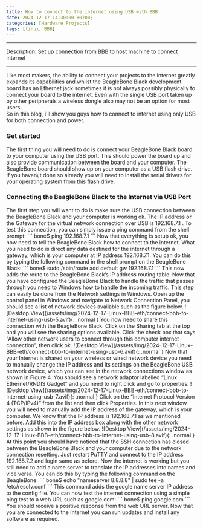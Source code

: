 ```yaml
---
title: How to connect to the internet using USB with BBB
date: 2024-12-17 14:30:00 +0700;
categories: [Hardware Projects]
tags: [linux, BBB]    
---
```


---
Description: Set up connection from BBB to host machine to connect internet

---
Like most makers, the ability to connect your projects to the internet greatly expands its capabilities and whilst the BeagleBone Black development board has an Ethernet jack sometimes it is not always possibly physically to connect your board to the internet. Even with the single USB port taken up by other peripherals a wireless dongle also may not be an option for most users.  
So in this blog, i\'ll show you guys how to connect to internet using only USB for both connection and power.  
<h3 id="Get started" style="font-weight: bold;">Get started</h3>
The first thing you will need to do is connect your BeagleBone Black board to your computer using the USB port. This should power the board up and also provide communication between the board and your computer. The BeagleBone board should show up on your computer as a USB flash drive. If you haven\'t done so already you will need to install the serial drivers for your operating system from this flash drive.
<h3 id="Connecting the BeagleBone Black to the Internet via USB Port" style="font-weight: bold;">Connecting the BeagleBone Black to the Internet via USB Port</h3>
The first step you will want to do is make sure the USB connection between the BeagleBone Black and your computer is working ok. The IP address or the Gateway for the virtual network connection over USB is 192.168.7.1 . To test this connection, you can simply issue a ping command from the shell prompt:
```
bone$ ping 192.168.7.1
```
Now that everything is setup ok, you now need to tell the BeagleBone Black how to connect to the internet. What you need to do is direct any data destined for the internet through a gateway, which is your computer at IP address 192.168.7.1. You can do this by typing the following command in the shell prompt on the BeagleBone Black:
```
bone$ sudo /sbin/route add default gw 192.168.7.1
```
This now adds the route to the BeagleBone Black’s IP address routing table. Now that you have configured the BeagleBone Black to handle the traffic that passes through you need to Windows how to handle the incoming traffic. This step can easily be done from the Network settings in Windows.  
Open up the control panel in Windows and navigate to Network Connection Panel, you should see a list of network devices available such as the figure below.
![Desktop View](/assets/img/2024-12-17-Linux-BBB-eth/connect-bbb-to-internet-using-usb-5.avif){: .normal }
You now need to share this connection with the BeagleBone Black. Click on the Sharing tab at the top and you will see the sharing options available. Click the check box that says “Allow other network users to connect through this computer internet connection”, then click ok.  
![Desktop View](/assets/img/2024-12-17-Linux-BBB-eth/connect-bbb-to-internet-using-usb-6.avif){: .normal }  
Now that your Internet is shared on your wireless or wired network device you need to manually change the IP address and its settings on the BeagleBone USB network device, which you can see in the network connections window as shown in Figure 4. You should see a network adaptor labelled “Linux Ethernet/RNDIS Gadget” and you need to right click and go to properties.  
![Desktop View](/assets/img/2024-12-17-Linux-BBB-eth/connect-bbb-to-internet-using-usb-7.avif){: .normal }    
Click on the “Internet Protocol Version 4 (TCP/IPv4)” from the list and then click Properties. In this next window you will need to manually add the IP address of the gateway, which is your computer. We know that the IP address is 192.168.7.1 as we mentioned before. Add this into the IP address box along with the other network settings as shown in the figure below.
![Desktop View](/assets/img/2024-12-17-Linux-BBB-eth/connect-bbb-to-internet-using-usb-8.avif){: .normal }
At this point you should have noticed that the SSH connection has closed between the BeagleBone Black and your computer due to the network connection resetting. Just restart PuTTY and connect to the IP address 192.168.7.2 and login same as before. Now the internet is working but you still need to add a name server to translate the IP addresses into names and vice versa. You can do this by typing the following command on the BeagleBone:
```
bone$ echo "nameserver 8.8.8.8" | sudo tee -a /etc/resolv.conf
```
This command adds the google name server IP address to the config file. You can now test the internet connection using a simple ping test to a web URL such as google.com:
```
bone$ ping google.com
```
You should receive a positive response from the web URL server. Now that you are connected to the Internet you can run updates and install any software as required.